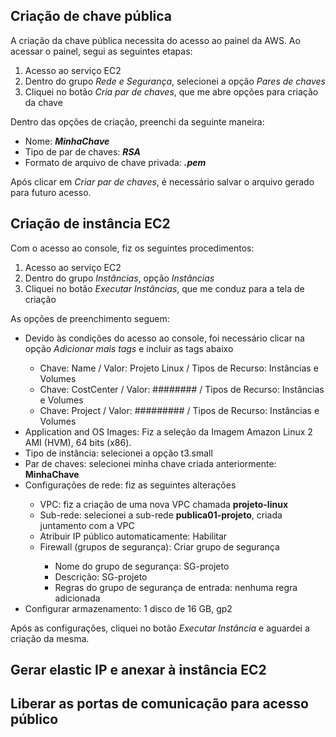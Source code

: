 ## Criação de chave pública
<p>A criação da chave pública necessita do acesso ao painel da AWS. Ao acessar o painel, segui as seguintes etapas:</p>
<ol>
  <li>Acesso ao serviço EC2</li>
  <li>Dentro do grupo <i>Rede e Segurança</i>, selecionei a opção <i>Pares de chaves</i></li>
  <li>Cliquei no botão <i>Cria par de chaves</i>, que me abre opções para criação da chave</li>
</ol>
Dentro das opções de criação, preenchi da seguinte maneira:
<ul>
  <li>Nome: <b><i>MinhaChave</i></b></li>
  <li>Tipo de par de chaves: <b><i>RSA</i></b></li>
  <li>Formato de arquivo de chave privada: <b><i>.pem</i></b></li>
</ul>
<p>Após clicar em <i>Criar par de chaves</i>, é necessário salvar o arquivo gerado para futuro acesso.</p>

## Criação de instância EC2
<p>Com o acesso ao console, fiz os seguintes procedimentos:</p>
<ol>
  <li>Acesso ao serviço EC2</li>
  <li>Dentro do grupo <i>Instâncias</i>, opção <i>Instâncias</i></li>
  <li>Cliquei no botão <i>Executar Instâncias</i>, que me conduz para a tela de criação</li>
</ol>
As opções de preenchimento seguem:
<ul>
  <li>Devido às condições do acesso ao console, foi necessário clicar na opção <i>Adicionar mais tags</i> e incluir as tags abaixo</li>
  <ul>
    <li>Chave: Name / Valor: Projeto Linux / Tipos de Recurso: Instâncias e Volumes</li>
    <li>Chave: CostCenter / Valor: ######## / Tipos de Recurso: Instâncias e Volumes</li>
    <li>Chave: Project / Valor: ######### / Tipos de Recurso: Instâncias e Volumes</li>
  </ul>
  <li>Application and OS Images: Fiz a seleção da Imagem Amazon Linux 2 AMI (HVM), 64 bits (x86).</li>
  <li>Tipo de instância: selecionei a opção t3.small</li>
  <li>Par de chaves: selecionei minha chave criada anteriormente: <b>MinhaChave</b></li>
  <li>Configurações de rede: fiz as seguintes alterações</li>
  <ul>
    <li>VPC: fiz a criação de uma nova VPC chamada <b>projeto-linux</b></li>
    <li>Sub-rede: selecionei a sub-rede <b>publica01-projeto</b>, criada juntamento com a VPC</li>
    <li>Atribuir IP público automaticamente: Habilitar</li>
    <li>Firewall (grupos de segurança): Criar grupo de segurança</li>
    <ul>
      <li>Nome do grupo de segurança: SG-projeto</li>
      <li>Descrição: SG-projeto</li>
      <li>Regras do grupo de segurança de entrada: nenhuma regra adicionada</li>
    </ul>
  </ul>
  <li>Configurar armazenamento: 1 disco de 16 GB, gp2 </li>
</ul>
Após as configurações, cliquei no botão <i>Executar Instância</i> e aguardei a criação da mesma.

## Gerar elastic IP e anexar à instância EC2

## Liberar as portas de comunicação para acesso público
